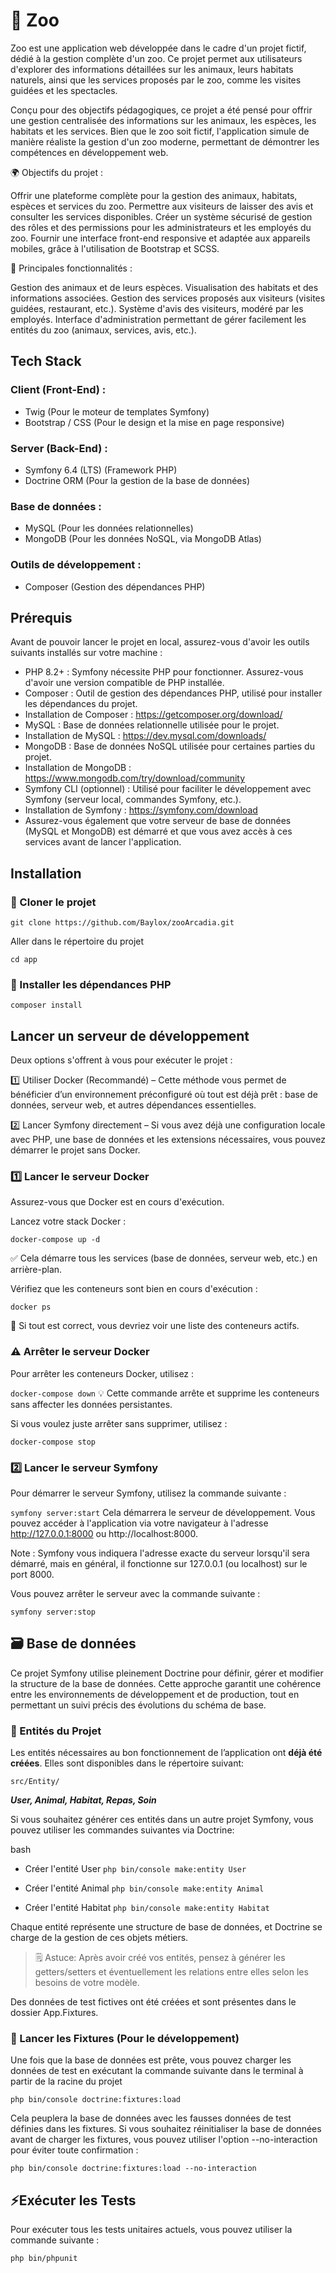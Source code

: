 # 🐘 Zoo 

Zoo est une application web développée dans le cadre d'un projet fictif, dédié à la gestion complète d'un zoo. Ce projet permet aux utilisateurs d'explorer des informations détaillées sur les animaux, leurs habitats naturels, ainsi que les services proposés par le zoo, comme les visites guidées et les spectacles.

Conçu pour des objectifs pédagogiques, ce projet a été pensé pour offrir une gestion centralisée des informations sur les animaux, les espèces, les habitats et les services. Bien que le zoo soit fictif, l'application simule de manière réaliste la gestion d'un zoo moderne, permettant de démontrer les compétences en développement web.

🌍 Objectifs du projet :

Offrir une plateforme complète pour la gestion des animaux, habitats, espèces et services du zoo.
Permettre aux visiteurs de laisser des avis et consulter les services disponibles.
Créer un système sécurisé de gestion des rôles et des permissions pour les administrateurs et les employés du zoo.
Fournir une interface front-end responsive et adaptée aux appareils mobiles, grâce à l'utilisation de Bootstrap et SCSS.

🚀 Principales fonctionnalités :

Gestion des animaux et de leurs espèces.
Visualisation des habitats et des informations associées.
Gestion des services proposés aux visiteurs (visites guidées, restaurant, etc.).
Système d'avis des visiteurs, modéré par les employés.
Interface d'administration permettant de gérer facilement les entités du zoo (animaux, services, avis, etc.).


## Tech Stack
### Client (Front-End) :
- Twig (Pour le moteur de templates Symfony)
- Bootstrap / CSS (Pour le design et la mise en page responsive)

### Server (Back-End) :
- Symfony 6.4 (LTS) (Framework PHP)
- Doctrine ORM (Pour la gestion de la base de données)

### Base de données :
- MySQL (Pour les données relationnelles)
- MongoDB (Pour les données NoSQL, via MongoDB Atlas)

### Outils de développement :
- Composer (Gestion des dépendances PHP)

## Prérequis

Avant de pouvoir lancer le projet en local, assurez-vous d'avoir les outils suivants installés sur votre machine :

- PHP 8.2+ : Symfony nécessite PHP pour fonctionner. Assurez-vous d'avoir une version compatible de PHP installée.
- Composer : Outil de gestion des dépendances PHP, utilisé pour installer les dépendances du projet.
- Installation de Composer : https://getcomposer.org/download/
- MySQL : Base de données relationnelle utilisée pour le projet.
- Installation de MySQL : https://dev.mysql.com/downloads/
- MongoDB : Base de données NoSQL utilisée pour certaines parties du projet.
- Installation de MongoDB : https://www.mongodb.com/try/download/community
- Symfony CLI (optionnel) : Utilisé pour faciliter le développement avec Symfony (serveur local, commandes Symfony, etc.).
- Installation de Symfony : https://symfony.com/download
- Assurez-vous également que votre serveur de base de données (MySQL et MongoDB) est démarré et que vous avez accès à ces services avant de lancer l'application.

## Installation
### 🔽 Cloner le projet

``` git clone https://github.com/Baylox/zooArcadia.git ```

Aller dans le répertoire du projet

``` cd app ```

### 🔧 Installer les dépendances PHP
``` composer install ```

## Lancer un serveur de développement
Deux options s'offrent à vous pour exécuter le projet :

1️⃣ Utiliser Docker (Recommandé) – Cette méthode vous permet de bénéficier d’un environnement préconfiguré où tout est déjà prêt : base de données, serveur web, et autres dépendances essentielles.

2️⃣ Lancer Symfony directement – Si vous avez déjà une configuration locale avec PHP, une base de données et les extensions nécessaires, vous pouvez démarrer le projet sans Docker.

### 1️⃣ Lancer le serveur Docker
Assurez-vous que Docker est en cours d'exécution.

Lancez votre stack Docker :

``` docker-compose up -d ```

✅ Cela démarre tous les services (base de données, serveur web, etc.) en arrière-plan.

Vérifiez que les conteneurs sont bien en cours d'exécution :

``` docker ps ```

🎯 Si tout est correct, vous devriez voir une liste des conteneurs actifs.

### ⚠️ Arrêter le serveur Docker
Pour arrêter les conteneurs Docker, utilisez :

``` docker-compose down ```
💡 Cette commande arrête et supprime les conteneurs sans affecter les données persistantes.

Si vous voulez juste arrêter sans supprimer, utilisez :

``` docker-compose stop ```
### 2️⃣ Lancer le serveur Symfony
Pour démarrer le serveur Symfony, utilisez la commande suivante :

``` symfony server:start ```
Cela démarrera le serveur de développement. Vous pouvez accéder à l'application via votre navigateur à l'adresse http://127.0.0.1:8000 ou http://localhost:8000.

Note : Symfony vous indiquera l'adresse exacte du serveur lorsqu'il sera démarré, mais en général, il fonctionne sur 127.0.0.1 (ou localhost) sur le port 8000.

Vous pouvez arrêter le serveur avec la commande suivante :

``` symfony server:stop ```

## 🗃️ Base de données
Ce projet Symfony utilise pleinement Doctrine pour définir, gérer et modifier la structure de la base de données.
Cette approche garantit une cohérence entre les environnements de développement et de production, tout en permettant un suivi précis des évolutions du schéma de base.

### 🧩 Entités du Projet

Les entités nécessaires au bon fonctionnement de l’application ont **déjà été créées**.
Elles sont disponibles dans le répertoire suivant:

`` src/Entity/ ``

***User, Animal, Habitat, Repas, Soin***


Si vous souhaitez générer ces entités dans un autre projet Symfony, vous pouvez utiliser les commandes suivantes via Doctrine:

bash
- Créer l'entité User
``` php bin/console make:entity User ```

- Créer l'entité Animal
``` php bin/console make:entity Animal ```

- Créer l'entité Habitat
``` php bin/console make:entity Habitat ```


Chaque entité représente une structure de base de données, et Doctrine se charge de la gestion de ces objets métiers.

> 🗒️ Astuce: Après avoir créé vos entités, pensez à générer les getters/setters et éventuellement les relations entre elles selon les besoins de votre modèle.

Des données de test fictives ont été créées et sont présentes dans le dossier App.Fixtures.

### 🔄 Lancer les Fixtures (Pour le développement)
Une fois que la base de données est prête, vous pouvez charger les données de test en exécutant la commande suivante dans le terminal à partir de la racine du projet

``` php bin/console doctrine:fixtures:load ```

Cela peuplera la base de données avec les fausses données de test définies dans les fixtures. Si vous souhaitez réinitialiser la base de données avant de charger les fixtures, vous pouvez utiliser l'option --no-interaction pour éviter toute confirmation :

``` php bin/console doctrine:fixtures:load --no-interaction ```

## ⚡Exécuter les Tests
Pour exécuter tous les tests unitaires actuels, vous pouvez utiliser la commande suivante :

``` php bin/phpunit ```

